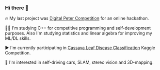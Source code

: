 ### Hi there 👋

🔥 My last project was [Digital Peter Competition](https://ai-journey.ru/en/contest/task01) for an online hackathon.


👨‍💻 I'm studying C++ for competitive programming and self-development purposes. Also I'm studying statistics and linear algebra for improving my ML/DL skills.  


▶️ I'm currently participating in [Cassava Leaf Disease Classification](https://www.kaggle.com/c/cassava-leaf-disease-classification) Kaggle Competition.  


🚗 I'm interested in self-driving cars, SLAM, stereo vision and 3D-mapping.  


